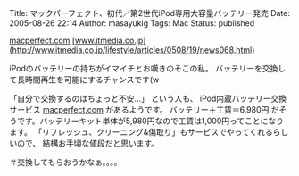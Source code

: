 Title: マックパーフェクト、初代／第2世代iPod専用大容量バッテリー発売
Date: 2005-08-26 22:14
Author: masayukig
Tags: Mac
Status: published

[macperfect.com](http://macperfect.com/cts/batt-ac/item/ipod.htm)
[www.itmedia.co.jp](http://www.itmedia.co.jp/lifestyle/articles/0508/19/news068.html)

iPodのバッテリーの持ちがイマイチとお嘆きのそこの私。
バッテリーを交換して長時間再生を可能にするチャンスです(w

「自分で交換するのはちょっと不安...」
という人も、
iPod内蔵バッテリー交換サービス
[macperfect.com](http://macperfect.com/cts/service/list/ipod_battery.htm)
があるようです。
バッテリー＋工賃＝6,980円
だそうです。バッテリーキット単体が5,980円なので工賃は1,000円ってことになります。
「リフレッシュ、クリーニング&傷取り」もサービスでやってくれるらしいので、
結構お手頃な値段だと思います。

＃交換してもらおうかなぁ。。。。
